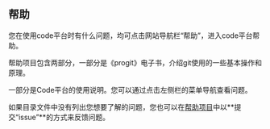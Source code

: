 ## 帮助


您在使用code平台时有什么问题，均可点击网站导航栏“帮助”，进入code平台帮助。

帮助项目包含两部分，一部分是《progit》电子书，介绍git使用的一些基本操作和原理。

一部分是Code平台的使用说明。您可以通过点击左侧栏的菜单导航查看问题。

如果目录文件中没有列出您想要了解的问题，您也可以在[帮助项目](CSDN_Code/code_support)中以**提交“issue”**的方式来反馈问题。
